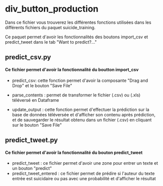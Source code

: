 # div_button_production
Dans ce fichier vous trouverez les différentes fonctions utilisées dans les différents fichiers du paquet suicide_training.

Ce paquet permet d'avoir les fonctionnalités des boutons import_csv et predict_tweet dans le tab "Want to predict?..."
## predict_csv.py
#### Ce fichier permet d'avoir la fonctionnalité du boutton import_csv
- predict_csv: cette fonction permet d'avoir la composante "Drag and Drop" et le bouton "Save File"
- parse_contents : permet de transformer le fichier (.csv) ou (.xls) téléversé en Dataframe

- update_output : cette fonction permet d'effectuer la prédiction sur la base de données téléversée et d'afficher son contenu après prédiction, et de sauvegarder le résultat obtenu dans un fichier (.csv) en cliquant sur le bouton "Save File"
## predict_tweet.py
#### Ce fichier permet d'avoir la fonctionnalité du bouton predict_tweet
- predict_tweet : ce fichier permet d'avoir une zone pour entrer un texte et un bouton "predict"
- predict_tweet_entered : ce fichier permet de prédire si l'auteur du texte entrée est suicidaire ou pas avec une probabilité et d'afficher le résultat
